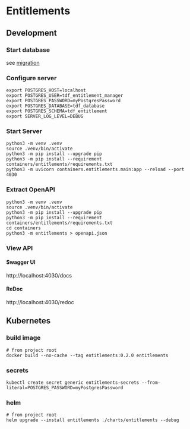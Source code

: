 # Entitlements

## Development

### Start database

see [migration](../migration/README.md)

### Configure server
```shell
export POSTGRES_HOST=localhost
export POSTGRES_USER=tdf_entitlement_manager
export POSTGRES_PASSWORD=myPostgresPassword
export POSTGRES_DATABASE=tdf_database
export POSTGRES_SCHEMA=tdf_entitlement
export SERVER_LOG_LEVEL=DEBUG
```

### Start Server
```shell
python3 -m venv .venv
source .venv/bin/activate
python3 -m pip install --upgrade pip
python3 -m pip install --requirement containers/entitlements/requirements.txt
python3 -m uvicorn containers.entitlements.main:app --reload --port 4030
```

### Extract OpenAPI
```shell
python3 -m venv .venv
source .venv/bin/activate
python3 -m pip install --upgrade pip
python3 -m pip install --requirement containers/entitlements/requirements.txt
cd containers
python3 -m entitlements > openapi.json
```

### View API

#### Swagger UI
http://localhost:4030/docs

#### ReDoc
http://localhost:4030/redoc

## Kubernetes

### build image
```shell
# from project root
docker build --no-cache --tag entitlements:0.2.0 entitlements
```

### secrets
```shell
kubectl create secret generic entitlements-secrets --from-literal=POSTGRES_PASSWORD=myPostgresPassword
```

### helm
```shell
# from project root
helm upgrade --install entitlements ./charts/entitlements --debug
```
